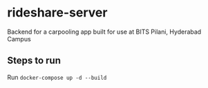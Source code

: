 # rideshare-server
Backend for a carpooling app built for use at BITS Pilani, Hyderabad Campus

## Steps to run
Run `docker-compose up -d --build`
